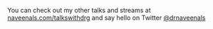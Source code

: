 You can check out my other talks and streams at [naveenals.com/talkswithdrg](https://naveenals.com/talkwithdrg) and say hello on Twitter [@drnaveenals](https://twitter.com/drnaveenals)

